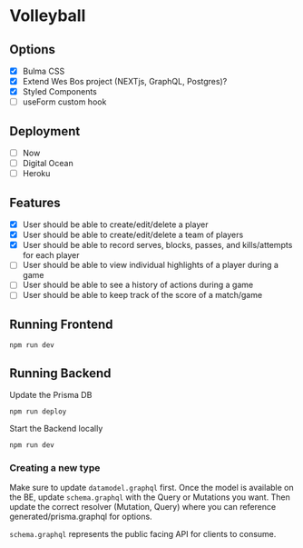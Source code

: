 # Volleyball

## Options
- [X] Bulma CSS
- [X] Extend Wes Bos project (NEXTjs, GraphQL, Postgres)?
- [X] Styled Components
- [ ] useForm custom hook

## Deployment
- [ ] Now
- [ ] Digital Ocean
- [ ] Heroku

## Features
- [X] User should be able to create/edit/delete a player
- [X] User should be able to create/edit/delete a team of players
- [X] User should be able to record serves, blocks, passes, and kills/attempts for each player
- [ ] User should be able to view individual highlights of a player during a game
- [ ] User should be able to see a history of actions during a game
- [ ] User should be able to keep track of the score of a match/game

## Running Frontend
```
npm run dev
```

## Running Backend
Update the Prisma DB 
```
npm run deploy
```
Start the Backend locally 
```
npm run dev
```

### Creating a new type
Make sure to update ```datamodel.graphql``` first. Once the model is available on the BE, update ```schema.graphql``` with the Query or Mutations you want. Then update the correct resolver (Mutation, Query) where you can reference generated/prisma.graphql for options.

```schema.graphql``` represents the public facing API for clients to consume.


